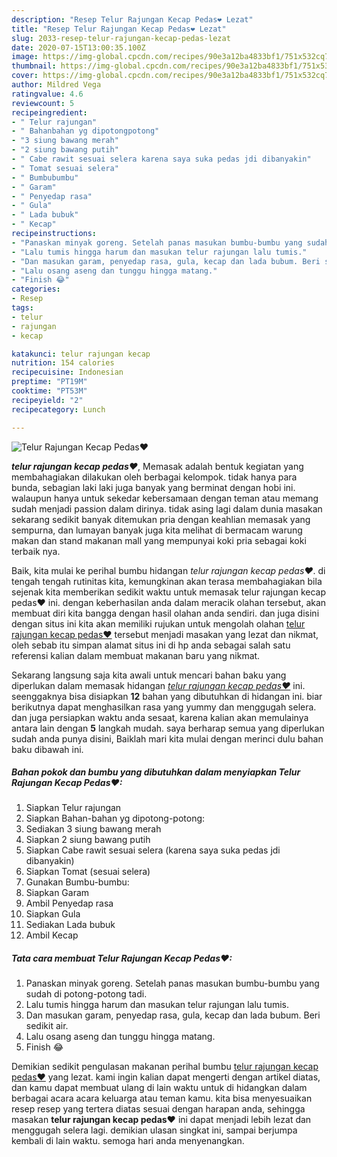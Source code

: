 ```yaml
---
description: "Resep Telur Rajungan Kecap Pedas❤ Lezat"
title: "Resep Telur Rajungan Kecap Pedas❤ Lezat"
slug: 2033-resep-telur-rajungan-kecap-pedas-lezat
date: 2020-07-15T13:00:35.100Z
image: https://img-global.cpcdn.com/recipes/90e3a12ba4833bf1/751x532cq70/telur-rajungan-kecap-pedas❤-foto-resep-utama.jpg
thumbnail: https://img-global.cpcdn.com/recipes/90e3a12ba4833bf1/751x532cq70/telur-rajungan-kecap-pedas❤-foto-resep-utama.jpg
cover: https://img-global.cpcdn.com/recipes/90e3a12ba4833bf1/751x532cq70/telur-rajungan-kecap-pedas❤-foto-resep-utama.jpg
author: Mildred Vega
ratingvalue: 4.6
reviewcount: 5
recipeingredient:
- " Telur rajungan"
- " Bahanbahan yg dipotongpotong"
- "3 siung bawang merah"
- "2 siung bawang putih"
- " Cabe rawit sesuai selera karena saya suka pedas jdi dibanyakin"
- " Tomat sesuai selera"
- " Bumbubumbu"
- " Garam"
- " Penyedap rasa"
- " Gula"
- " Lada bubuk"
- " Kecap"
recipeinstructions:
- "Panaskan minyak goreng. Setelah panas masukan bumbu-bumbu yang sudah di potong-potong tadi."
- "Lalu tumis hingga harum dan masukan telur rajungan lalu tumis."
- "Dan masukan garam, penyedap rasa, gula, kecap dan lada bubum. Beri sedikit air."
- "Lalu osang aseng dan tunggu hingga matang."
- "Finish 😂"
categories:
- Resep
tags:
- telur
- rajungan
- kecap

katakunci: telur rajungan kecap 
nutrition: 154 calories
recipecuisine: Indonesian
preptime: "PT19M"
cooktime: "PT53M"
recipeyield: "2"
recipecategory: Lunch

---
```



![Telur Rajungan Kecap Pedas❤](https://img-global.cpcdn.com/recipes/90e3a12ba4833bf1/751x532cq70/telur-rajungan-kecap-pedas❤-foto-resep-utama.jpg)

<b><i>telur rajungan kecap pedas❤</i></b>, Memasak adalah bentuk kegiatan yang membahagiakan dilakukan oleh berbagai kelompok. tidak hanya para bunda, sebagian laki laki juga banyak yang berminat dengan hobi ini. walaupun hanya untuk sekedar kebersamaan dengan teman atau memang sudah menjadi passion dalam dirinya. tidak asing lagi dalam dunia masakan sekarang sedikit banyak ditemukan pria dengan keahlian memasak yang sempurna, dan lumayan banyak juga kita melihat di bermacam warung makan dan stand makanan mall yang mempunyai koki pria sebagai koki terbaik nya.

Baik, kita mulai ke perihal bumbu hidangan <i>telur rajungan kecap pedas❤</i>. di tengah tengah rutinitas kita, kemungkinan akan terasa membahagiakan bila sejenak kita memberikan sedikit waktu untuk memasak telur rajungan kecap pedas❤ ini. dengan keberhasilan anda dalam meracik olahan tersebut, akan membuat diri kita bangga dengan hasil olahan anda sendiri. dan juga disini dengan situs ini kita akan memiliki rujukan untuk mengolah olahan <u>telur rajungan kecap pedas❤</u> tersebut menjadi masakan yang lezat dan nikmat, oleh sebab itu simpan alamat situs ini di hp anda sebagai salah satu referensi kalian dalam membuat makanan baru yang nikmat.




Sekarang langsung saja kita awali untuk mencari bahan baku yang diperlukan dalam memasak hidangan <u><i>telur rajungan kecap pedas❤</i></u> ini. seenggaknya bisa disiapkan <b>12</b> bahan yang dibutuhkan di hidangan ini. biar berikutnya dapat menghasilkan rasa yang yummy dan menggugah selera. dan juga persiapkan waktu anda sesaat, karena kalian akan memulainya antara lain dengan <b>5</b> langkah mudah. saya berharap semua yang diperlukan sudah anda punya disini, Baiklah mari kita mulai dengan merinci dulu bahan baku dibawah ini.

<!--inarticleads1-->

##### Bahan pokok dan bumbu yang dibutuhkan dalam menyiapkan Telur Rajungan Kecap Pedas❤:

1. Siapkan  Telur rajungan
1. Siapkan  Bahan-bahan yg dipotong-potong:
1. Sediakan 3 siung bawang merah
1. Siapkan 2 siung bawang putih
1. Siapkan  Cabe rawit sesuai selera (karena saya suka pedas jdi dibanyakin)
1. Siapkan  Tomat (sesuai selera)
1. Gunakan  Bumbu-bumbu:
1. Siapkan  Garam
1. Ambil  Penyedap rasa
1. Siapkan  Gula
1. Sediakan  Lada bubuk
1. Ambil  Kecap




<!--inarticleads2-->

##### Tata cara membuat Telur Rajungan Kecap Pedas❤:

1. Panaskan minyak goreng. Setelah panas masukan bumbu-bumbu yang sudah di potong-potong tadi.
1. Lalu tumis hingga harum dan masukan telur rajungan lalu tumis.
1. Dan masukan garam, penyedap rasa, gula, kecap dan lada bubum. Beri sedikit air.
1. Lalu osang aseng dan tunggu hingga matang.
1. Finish 😂




Demikian sedikit pengulasan makanan perihal bumbu <u>telur rajungan kecap pedas❤</u> yang lezat. kami ingin kalian dapat mengerti dengan artikel diatas, dan kamu dapat membuat ulang di lain waktu untuk di hidangkan dalam berbagai acara acara keluarga atau teman kamu. kita bisa menyesuaikan resep resep yang tertera diatas sesuai dengan harapan anda, sehingga masakan <b>telur rajungan kecap pedas❤</b> ini dapat menjadi lebih lezat dan menggugah selera lagi. demikian ulasan singkat ini, sampai berjumpa kembali di lain waktu. semoga hari anda menyenangkan.
